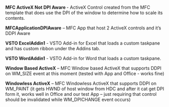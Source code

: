 <p><b>MFC ActiveX Not DPI Aware </b> - ActiveX Control created from the MFC template that does use the DPI of the window to determine how to scale its contents.</p>
<p><b>MFCApplicationDPIAware</b> – MFC App that host 2 ActiveX controls and it’s DDPI Aware</p>
<p><b>VSTO ExcelAddin1</b> - VSTO Add-in for Excel that loads a custom taskpane and has custom ribbon under the Addins tab.</p>
<p><b>VSTO WordAddin1</b> - VSTO Add-in for Word that loads a custom taskpane.</p>
<p><b>Window Based ActiveX</b> – MFC Window based ActiveX that supports DDPI on WM_SIZE event at this moment (tested with App and Office - works fine)</p>
<p><b>Windowless ActiveX</b> – MFC Windowless ActiveX that supports DDPI on WM_PAINT (it gets HWND of host window from HDC and after it cat get DPI form it, works well in Office and our test App – just requiring that control should be invalidated while WM_DPICHANGE event occurs)</p>
